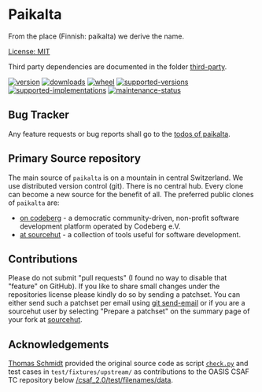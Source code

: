# Paikalta

From the place (Finnish: paikalta) we derive the name.

[License: MIT](https://git.sr.ht/~sthagen/paikalta/tree/default/item/LICENSE)

Third party dependencies are documented in the folder [third-party](docs/third-party/README.md).

[![version](https://img.shields.io/pypi/v/paikalta.svg?style=flat)](https://pypi.python.org/pypi/paikalta/)
[![downloads](https://static.pepy.tech/badge/paikalta/month)](https://pepy.tech/project/paikalta)
[![wheel](https://img.shields.io/pypi/wheel/paikalta.svg?style=flat)](https://pypi.python.org/pypi/paikalta/)
[![supported-versions](https://img.shields.io/pypi/pyversions/paikalta.svg?style=flat)](https://pypi.python.org/pypi/paikalta/)
[![supported-implementations](https://img.shields.io/pypi/implementation/paikalta.svg?style=flat)](https://pypi.python.org/pypi/paikalta/)
[![maintenance-status](https://img.shields.io/github/commit-activity/y/sthagen/paikalta.svg?style=flat)](https://git.sr.ht/~sthagen/paikalta/log)

## Bug Tracker

Any feature requests or bug reports shall go to the [todos of paikalta](https://todo.sr.ht/~sthagen/paikalta).

## Primary Source repository

The main source of `paikalta` is on a mountain in central Switzerland.
We use distributed version control (git).
There is no central hub.
Every clone can become a new source for the benefit of all.
The preferred public clones of `paikalta` are:

* [on codeberg](https://codeberg.org/sthagen/paikalta) - a democratic community-driven, non-profit software development platform operated by Codeberg e.V.
* [at sourcehut](https://git.sr.ht/~sthagen/paikalta) - a collection of tools useful for software development.

## Contributions

Please do not submit "pull requests" (I found no way to disable that "feature" on GitHub).
If you like to share small changes under the repositories license please kindly do so by sending a patchset.
You can either send such a patchset per email using [git send-email](https://git-send-email.io) or 
if you are a sourcehut user by selecting "Prepare a patchset" on the summary page of your fork at [sourcehut](https://git.sr.ht/).

## Acknowledgements

[Thomas Schmidt](https://github.com/tschmidtb51) provided the original source code as
script [`check.py`](https://github.com/oasis-tcs/csaf/blob/master/csaf_2.0/test/filenames/check.py) and
test cases in `test/fixtures/upstream/` as contributions to the OASIS CSAF TC repository
below [/csaf_2.0/test/filenames/data](https://github.com/oasis-tcs/csaf/tree/master/csaf_2.0/test/filenames/data).

